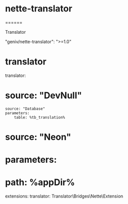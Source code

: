 # nette-translator
======

Translator

"geniv/nette-translator": ">=1.0"


# translator
translator:
#	source: "DevNull"
	source: "Database"
	parameters:
		table: %tb_translation%
#	source: "Neon"
#	parameters:
#		path: %appDir%


extensions:
	translator: Translator\Bridges\Nette\Extension
